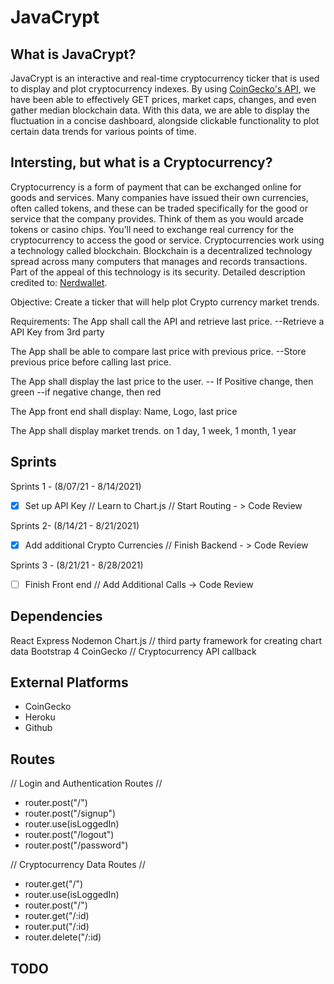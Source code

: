 # JavaCrypt

## What is JavaCrypt?

JavaCrypt is an interactive and real-time cryptocurrency ticker that is used to display and plot cryptocurrency indexes.  By using [CoinGecko's API](https://www.coingecko.com/api/documentations/v3), we have been able to effectively GET prices, market caps, changes, and even gather median blockchain data.  With this data, we are able to display the fluctuation in a concise dashboard, alongside clickable functionality to plot certain data trends for various points of time.

## Intersting, but what is a Cryptocurrency?

Cryptocurrency is a form of payment that can be exchanged online for goods and services. Many companies have issued their own currencies, often called tokens, and these can be traded specifically for the good or service that the company provides. Think of them as you would arcade tokens or casino chips. You’ll need to exchange real currency for the cryptocurrency to access the good or service.  Cryptocurrencies work using a technology called blockchain. Blockchain is a decentralized technology spread across many computers that manages and records transactions. Part of the appeal of this technology is its security.  Detailed description credited to: [Nerdwallet](https://www.nerdwallet.com/article/investing/cryptocurrency-7-things-to-know).

Objective: Create a ticker that will help plot Crypto currency market trends.

Requirements:
The App shall call the API and retrieve last price.
--Retrieve a API Key from 3rd party

The App shall be able to compare last price with previous price.
--Store previous price before calling last price.

The App shall display the last price to the user.
-- If Positive change, then green
--if negative change, then red

The App front end shall display:
Name, Logo, last price

The App shall display market trends.
on 1 day, 1 week, 1 month, 1 year

## Sprints 

Sprints 1 - (8/07/21 - 8/14/2021)

- [x] Set up API Key // Learn to Chart.js // Start Routing - > Code Review

Sprints 2- (8/14/21 - 8/21/2021)

- [x] Add additional Crypto Currencies // Finish Backend - > Code Review

Sprints 3 - (8/21/21 - 8/28/2021)

- [ ] Finish Front end // Add Additional Calls -> Code Review


## Dependencies
React
Express
Nodemon
Chart.js // third party framework for creating chart data
Bootstrap 4
CoinGecko // Cryptocurrency API callback

## External Platforms
- CoinGecko
- Heroku
- Github

## Routes

// Login and Authentication Routes //
- router.post("/")
- router.post("/signup")
- router.use(isLoggedIn)
- router.post("/logout")
- router.post("/password")

// Cryptocurrency Data Routes //
- router.get("/")
- router.use(isLoggedIn)
- router.post("/")
- router.get("/:id)
- router.put("/:id)
- router.delete("/:id)

## TODO

